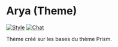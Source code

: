 # Arya (Theme)

[![Style](https://github.styleci.io/repos/260687280/shield)](https://github.styleci.io/repos/260687280)
[![Chat](https://img.shields.io/discord/625774284823986183?color=7289da&label=Discord&logo=discord&logoColor=fff&style=flat-square)](https://azuriom.com/discord)

Thème créé sur les bases du thème Prism.
